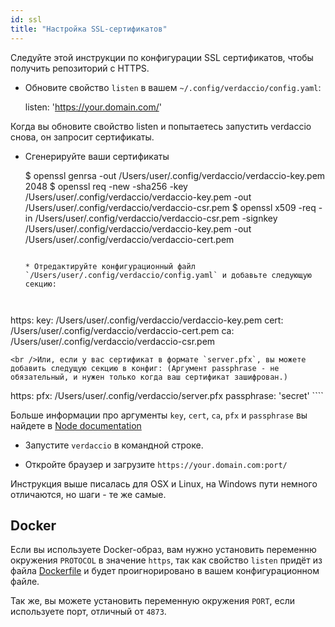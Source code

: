```yaml
---
id: ssl
title: "Настройка SSL-сертификатов"
---
```


Следуйте этой инструкции по конфигурации SSL сертификатов, чтобы получить репозиторий с HTTPS.

* Обновите свойство `listen` в вашем `~/.config/verdaccio/config.yaml`:

    listen: 'https://your.domain.com/'
    

Когда вы обновите свойство listen и попытаетесь запустить verdaccio снова, он запросит сертификаты.

* Сгенерируйте ваши сертификаты

     $ openssl genrsa -out /Users/user/.config/verdaccio/verdaccio-key.pem 2048
     $ openssl req -new -sha256 -key /Users/user/.config/verdaccio/verdaccio-key.pem -out /Users/user/.config/verdaccio/verdaccio-csr.pem
     $ openssl x509 -req -in /Users/user/.config/verdaccio/verdaccio-csr.pem -signkey /Users/user/.config/verdaccio/verdaccio-key.pem -out /Users/user/.config/verdaccio/verdaccio-cert.pem
     ````
    
    * Отредактируйте конфигурационный файл `/Users/user/.config/verdaccio/config.yaml` и добавьте следующую секцию:
    
    

https: key: /Users/user/.config/verdaccio/verdaccio-key.pem cert: /Users/user/.config/verdaccio/verdaccio-cert.pem ca: /Users/user/.config/verdaccio/verdaccio-csr.pem

    <br />Или, если у вас сертификат в формате `server.pfx`, вы можете добавить следущую секцию в конфиг: (Аргумент passphrase - не обязательный, и нужен только когда ваш сертификат зашифрован.)
    
    

https: pfx: /Users/user/.config/verdaccio/server.pfx passphrase: 'secret' ````

Больше информации про аргументы `key`, `cert`, `ca`, `pfx` и `passphrase` вы найдете в [Node documentation](https://nodejs.org/api/tls.html#tls_tls_createsecurecontext_options)

* Запустите `verdaccio` в командной строке.

* Откройте браузер и загрузите `https://your.domain.com:port/`

Инструкция выше писалась для OSX и Linux, на Windows пути немного отличаются, но шаги - те же самые.

## Docker

Если вы используете Docker-образ, вам нужно установить переменню окружения `PROTOCOL` в значение `https`, так как свойство `listen` придёт из файла [Dockerfile](https://github.com/verdaccio/verdaccio/blob/master/Dockerfile#L43) и будет проигнорировано в вашем конфигурационном файле.

Так же, вы можете установить переменную окружения `PORT`, если используете порт, отличный от `4873`.